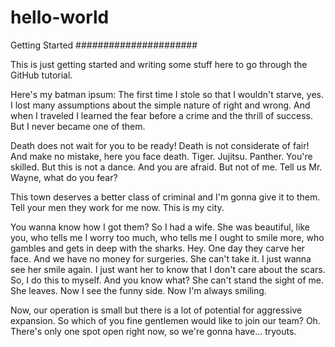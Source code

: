 # hello-world
Getting Started
######################

This is just getting started and writing some stuff here to go through the GitHub tutorial.

Here's my batman ipsum:
The first time I stole so that I wouldn't starve, yes. I lost many assumptions about the simple nature of right and wrong. And when I traveled I learned the fear before a crime and the thrill of success. But I never became one of them.

Death does not wait for you to be ready! Death is not considerate of fair! And make no mistake, here you face death. Tiger. Jujitsu. Panther. You're skilled. But this is not a dance. And you are afraid. But not of me. Tell us Mr. Wayne, what do you fear?

This town deserves a better class of criminal and I'm gonna give it to them. Tell your men they work for me now. This is my city.

You wanna know how I got them? So I had a wife. She was beautiful, like you, who tells me I worry too much, who tells me I ought to smile more, who gambles and gets in deep with the sharks. Hey. One day they carve her face. And we have no money for surgeries. She can't take it. I just wanna see her smile again. I just want her to know that I don't care about the scars. So, I do this to myself. And you know what? She can't stand the sight of me. She leaves. Now I see the funny side. Now I'm always smiling.

Now, our operation is small but there is a lot of potential for aggressive expansion. So which of you fine gentlemen would like to join our team? Oh. There's only one spot open right now, so we're gonna have... tryouts.
